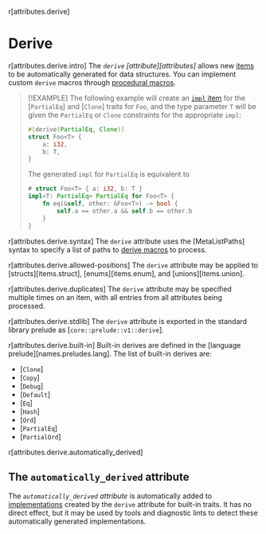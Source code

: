 r[attributes.derive]
# Derive

r[attributes.derive.intro]
The *`derive` [attribute][attributes]* allows new [items] to be automatically generated for data structures. You can implement custom `derive` macros through [procedural macros].

> [!EXAMPLE]
> The following example will create an [`impl` item] for the [`PartialEq`] and [`Clone`] traits for `Foo`, and the type parameter `T` will be given the `PartialEq` or `Clone` constraints for the appropriate `impl`:
>
> ```rust
> #[derive(PartialEq, Clone)]
> struct Foo<T> {
>     a: i32,
>     b: T,
> }
> ```
>
> The generated `impl` for `PartialEq` is equivalent to
>
> ```rust
> # struct Foo<T> { a: i32, b: T }
> impl<T: PartialEq> PartialEq for Foo<T> {
>     fn eq(&self, other: &Foo<T>) -> bool {
>         self.a == other.a && self.b == other.b
>     }
> }
> ```

r[attributes.derive.syntax]
The `derive` attribute uses the [MetaListPaths] syntax to specify a list of paths to [derive macros] to process.

r[attributes.derive.allowed-positions]
The `derive` attribute may be applied to [structs][items.struct], [enums][items.enum], and [unions][items.union].

r[attributes.derive.duplicates]
The `derive` attribute may be specified multiple times on an item, with all entries from all attributes being processed.

r[attributes.derive.stdlib]
The `derive` attribute is exported in the standard library prelude as [`core::prelude::v1::derive`].

r[attributes.derive.built-in]
Built-in derives are defined in the [language prelude][names.preludes.lang]. The list of built-in derives are:

- [`Clone`]
- [`Copy`]
- [`Debug`]
- [`Default`]
- [`Eq`]
- [`Hash`]
- [`Ord`]
- [`PartialEq`]
- [`PartialOrd`]


r[attributes.derive.automatically_derived]
## The `automatically_derived` attribute

The *`automatically_derived` attribute* is automatically added to
[implementations] created by the `derive` attribute for built-in traits. It
has no direct effect, but it may be used by tools and diagnostic lints to
detect these automatically generated implementations.

[`impl` item]: ../items/implementations.md
[items]: ../items.md
[derive macros]: ../procedural-macros.md#derive-macros
[implementations]: ../items/implementations.md
[items]: ../items.md
[procedural macros]: ../procedural-macros.md#derive-macros
